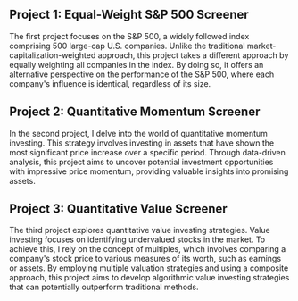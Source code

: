 ## Project 1: Equal-Weight S&P 500 Screener

The first project focuses on the S&P 500, a widely followed index comprising 500 large-cap U.S. companies. Unlike the traditional market-capitalization-weighted approach, this project takes a different approach by equally weighting all companies in the index. By doing so, it offers an alternative perspective on the performance of the S&P 500, where each company's influence is identical, regardless of its size.

## Project 2: Quantitative Momentum Screener

In the second project, I delve into the world of quantitative momentum investing. This strategy involves investing in assets that have shown the most significant price increase over a specific period. Through data-driven analysis, this project aims to uncover potential investment opportunities with impressive price momentum, providing valuable insights into promising assets.

## Project 3: Quantitative Value Screener

The third project explores quantitative value investing strategies. Value investing focuses on identifying undervalued stocks in the market. To achieve this, I rely on the concept of multiples, which involves comparing a company's stock price to various measures of its worth, such as earnings or assets. By employing multiple valuation strategies and using a composite approach, this project aims to develop algorithmic value investing strategies that can potentially outperform traditional methods.
